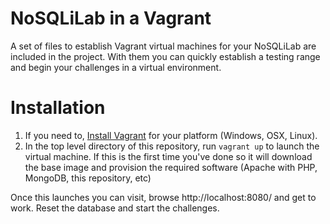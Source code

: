 # NoSQLiLab in a Vagrant 

A set of files to establish Vagrant virtual machines for your NoSQLiLab are included in the project. With them you can quickly establish a testing range and begin your challenges in a virtual environment.

# Installation

1. If you need to, [Install Vagrant](https://www.vagrantup.com/docs/installation/) for your platform (Windows, OSX, Linux).
2. In the top level directory of this repository, run `vagrant up` to launch the virtual machine. If this is the first time you've done so it will download the base image and provision the required software (Apache with PHP, MongoDB, this repository, etc)

Once this launches you can visit, browse http://localhost:8080/ and get to work. Reset the database and start the challenges.  

